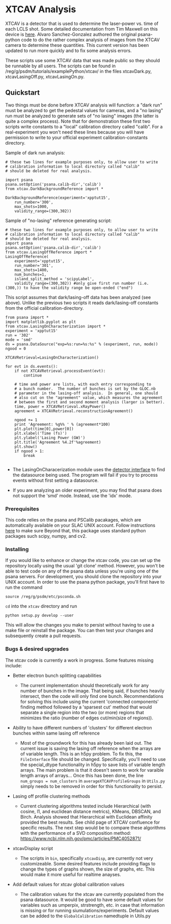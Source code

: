 # XTCAV Analysis

XTCAV is a detector that is used to determine the laser-power vs. time of each LCLS shot.  Some detailed documentation from Tim Maxwell on this device is [here](https://confluence.slac.stanford.edu/display/PSDM/New+XTCAV+Documentation?preview=/181536250/181699034/xtcav-users-v0p4.pdf).  Alvaro Sanchez-Gonzalez authored the original psana-python code to do the rather complex analysis of images from the XTCAV camera to determine these quantities.  This current version has been updated to run more quickly and to fix some analysis errors.  

These scripts use some XTCAV data that was made public so they should be runnable by all users.  The scripts can be found in /reg/g/psdm/tutorials/examplePython/xtcav/ in the files xtcavDark.py, xtcavLasingOff.py, xtcavLasingOn.py.

## Quickstart

Two things must be done before XTCAV analysis will function: a "dark run" must be analyzed to get the pedestal values for cameras, and a "no lasing" run must be analyzed to generate sets of "no lasing" images (the latter is quite a complex process).  Note that for demonstration these first two scripts write constants to a "local" calibration directory called "calib".  For a real-experiment you won't need these lines because you will have permission to write to your official experiment calibration-constants directory.

Sample of dark run analysis:

```
# these two lines for example purposes only, to allow user to write
# calibration information to local directory called "calib"
# should be deleted for real analysis.

import psana
psana.setOption('psana.calib-dir','calib')
from xtcav.DarkBackgroundReference import *

DarkBackgroundReference(experiment='xpptut15', 
	run_number='300', 
	max_shots=1000,
	validity_range=(300,302))
```

Sample of "no-lasing" reference generating script:
```
# these two lines for example purposes only, to allow user to write
# calibration information to local directory called "calib"
# should be deleted for real analysis.
import psana
psana.setOption('psana.calib-dir','calib')
from xtcav.LasingOffReference import *
LasingOffReference(
	experiment='xpptut15',
	run_number='301',
	max_shots=1400,
	num_bunches=1,
	island_split_method = 'scipyLabel',
	validity_range=(300,302)) #only give first run number (i.e. (300,)) to have the validity range be open-ended ("end")

```


This script assumes that dark/lasing-off data has been analyzed (see above).  Unlike the previous two scripts it reads dark/lasing-off constants from the official calibration-directory. 

```
from psana import *
import matplotlib.pyplot as plt
from xtcav.LasingOnCharacterization import *
experiment = 'xpptut15'
run = '302'
mode = 'smd'
ds = psana.DataSource("exp=%s:run=%s:%s" % (experiment, run, mode))
ngood = 0

XTCAVRetrieval=LasingOnCharacterization() 

for evt in ds.events():
    if not XTCAVRetrieval.processEvent(evt):
        continue

    # time and power are lists, with each entry corresponding to
    # a bunch number.  The number of bunches is set by the GLOC.nb
    # parameter in the lasing-off analysis.  In general, one should
    # also cut on the "agreement" value, which measures the agreement
    # between the first and second moment analysis (larger is better).
    time, power = XTCAVRetrieval.xRayPower()  
    agreement = XTCAVRetrieval.reconstructionAgreement()

    ngood += 1
    print 'Agreement: %g%% ' % (agreement*100)
    plt.plot(time[0],power[0])
    plt.xlabel('Time (fs)')
    plt.ylabel('Lasing Power (GW)')
    plt.title('Agreement %4.2f'%agreement)
    plt.show()
    if ngood > 1: 
        break
    
```

* The LasingOnCharacerization module uses the [detector interface](https://confluence.slac.stanford.edu/pages/viewpage.action?pageId=205983617) to find the datasource being used. The program will fail if you try to process events without first setting a datasource.

* If you are analyzing an older experiment, you may find that psana does not support the 'smd' mode. Instead, use the 'idx' mode.


### Prerequisites

This code relies on the psana and PSCalib pacakages, which are automatically available on your SLAC UNIX account. Follow instructions [here](https://confluence.slac.stanford.edu/display/PSDM/psana+python+Setup) to make sure Beyond that, this package uses standard python packages such scipy, numpy, and cv2.


### Installing

If you would like to enhance or change the xtcav code, you can set up the repository locally using the usual 'git clone' method. However, you won't be able to test code on any of the psana data unless you're using one of the psana servers. For development, you should clone the repository into your UNIX account. In order to use the psana python package, you'll first have to run the command

```
source /reg/g/psdm/etc/psconda.sh
```
`cd` into the `xtcav` directory and run
```
python setup.py develop --user
```

This will allow the changes you make to persist without having to use a make file or reinstall the package. You can then test your changes and subsequently create a pull requests.

### Bugs & desired upgrades

The xtcav code is currently a work in progress. Some features missing include:

* Better electron bunch splitting capabilities
    * The current implementation should theoretically work for any number of bunches in the image. That being said, if bunches heavily intersect, then the code will only find one bunch. Recommendations for solving this include using the current 'connected components' finding method followed by a 'sparsest cut' method that would separate a single region into the two (or more) regions that minimizes the ratio (number of edges cut/min(size of regions)).

* Ability to have different numbers of 'clusters' for different electron bunches within same lasing off reference
    * Most of the groundwork for this has already been laid out. The current issue is saving the lasing off reference when the arrays are of variable length. This is an h5py problem. To fix this, the `FileInterface` file should be changed. Specifically, you'll need to use the special_dtype functionality in h5py to save lists of variable length arrays. The main problem is that it doesn't seem to work for varaible length arrays of arrays...
    Once this has been done, the line `num_groups = num_clusters` in `averageXTCAVProfileGroups` in `Utils.py` simply needs to be removed in order for this functionality to persist. 

* Lasing off profile clustering methods
    * Current clustering algorithms tested include Hierarchical (with cosine, l1, and euclidean distance metrics), KMeans, DBSCAN, and Birch. Analysis showed that Hierarchical with Euclidean affinity provided the best results. See child page of XTCAV confluence for specific results. The next step would be to compare these algorithms with the performance of a SVD composition method: <https://www.ncbi.nlm.nih.gov/pmc/articles/PMC4052871/>

* xtcavDisplay script
    * The scripts in `bin`, specifically `xtcavDisp`, are currently not very customizeable. Some desired features include providing flags to change the types of graphs shown, the size of graphs, etc. This would make it more useful for realtime anayses. 

* Add default values for xtcav global calibration values
    * The calibration values for the xtcav are currently populated from the psana datasource. It would be good to have some default values for variables such as umperpix, strstrength, etc. in case that information is missing or for running siumulations/experiments. Default values can be added to the `GlobalCalibration` namedtuple in Utils.py
     
